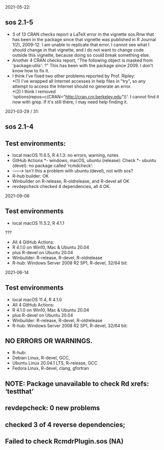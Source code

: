 2021-05-22:  
## sos 2.1-5
* 3 of 13 CRAN checks report a LaTeX error in the vignette sos.Rnw that has been in the package since that vignette was published in R Journal 1(2), 2009-12.  I am unable to replicate that error.  I cannot see what I should change in that vignette, and I do not want to change code outside this vignette, because doing so could break something else.  
* Another 4 CRAN checks report, "The following object is masked from 'package:utils': ?"  This has been with the package since 2009.  I don't know how to fix it.  
* I think I've fixed two other problems reported by Prof. Ripley:  
*(1) I've wrapped all Internet accesses in help files in "try", so any attempt to access the Internet should no generate an error.  
*(2) I think I removed 'options(repos=c(CRAN="http://cran.cnr.berkeley.edu"))'.  I cannot find it now with grep.  If it's still there, I may need help finding it.  


2021-03-29 / 31:
## sos 2.1-4 
## Test environments:
* local macOS 11.6.5, R 4.1.3: no errors, warning, notes
* GitHub Actions
*- windows, macOS, ubuntu (release): Check
*- ubuntu (devel): no package called ‘rcmdcheck’: 
* ---> Isn't this a problem with ubuntu (devel), not with sos? 
* R-hub builder: OK
* Winbuilder on R-release, R-oldrelease, and R-devel all OK
* revdepcheck checked 4 dependencies, all 4 OK. 

2021-09-06 
## Test environments
* local macOS 11.5.2, R 4.1.1 

???
* All 4 GitHub Actions:  
*    R 4.1.0 on Win10, Mac & Ubuntu 20.04 
*    plus R-devel on Ubuntu 20.04
* Winbuilder:  R-release, R-devel, R-oldrelease
* R-hub: Windows Server 2008 R2 SP1, R-devel, 32/64 bit: 

2021-06-14
## Test environments
* local macOS 11.4, R 4.1.0 
* All 4 GitHub Actions:  
*    R 4.1.0 on Win10, Mac & Ubuntu 20.04 
*    plus R-devel on Ubuntu 20.04
* Winbuilder:  R-release, R-devel, R-oldrelease
* R-hub: Windows Server 2008 R2 SP1, R-devel, 32/64 bit: 

##  NO ERRORS OR WARNINGS.  

* R-hub: 
*    Debian Linux, R-devel, GCC, 
*    Ubuntu Linux 20.04.1 LTS, R-release, GCC
*    Fedora Linux, R-devel, clang, gfortran
## NOTE: Package unavailable to check Rd xrefs: ‘testthat’

## revdepcheck: 0 new problems
## checked 3 of 4 reverse dependencies; 
## Failed to check RcmdrPlugin.sos (NA)
